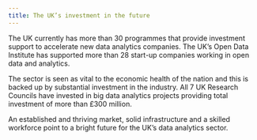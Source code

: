 ```yaml
---
title: The UK’s investment in the future
---
```


The UK currently has more than 30 programmes that provide investment support to accelerate new data analytics companies. The UK’s Open Data Institute has supported more than 28 start-up companies working in open data and analytics.

The sector is seen as vital to the economic health of the nation and this is backed up by substantial investment in the industry. All 7 UK Research Councils have invested in big data analytics projects providing total investment of more than £300 million.  

An established and thriving market, solid infrastructure and a skilled workforce point to a bright future for the UK’s data analytics sector.
